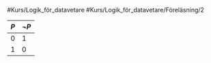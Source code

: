 #Kurs/Logik_för_datavetare #Kurs/Logik_för_datavetare/Föreläsning/2 

|$P$|$\neg P$|
|---|---|
|0|1|
|1|0|
